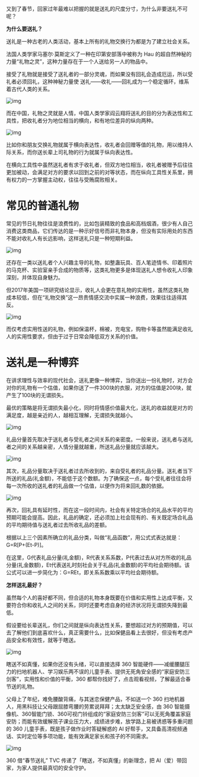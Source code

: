 又到了春节，回家过年最难以把握的就是送礼的尺度分寸，为什么非要送礼不可呢？



**为什么要送礼？**



送礼是一种古老的人类活动，基本上所有的礼物交换行为都是为了建立社会关系。



法国人类学家马塞尔·莫斯定义了一种在印第安部落中被称为 Hau 的超自然神秘的力量“礼物之灵”，这种力量存在于一个人送给另一人的物品中。



接受了礼物就是接受了送礼者的一部分灵魂，而如果没有回礼会造成厄运，所以受礼者必须回礼，这种神秘力量使 送礼——收礼——回礼成为一个稳定循环，维系着古代人类的关系。   

 

![img](https://mmbiz.qpic.cn/mmbiz_png/U6yRaDu1NaY5iaOucxOMcXiarFYsy1jGZWu7ZXcm7Q1DLtqZrLRW9wpBB8dIy4LjtDfbBdCqGxcKpHibQ5hFvRqjg/640?wx_fmt=png)

  

而在中国，礼物之灵就是人情，中国人类学家阎云翔将送礼的目的分为表达性和工具性，把收礼者分为地位相当的横向，和有地位差异的纵向两种。   

 

![img](https://mmbiz.qpic.cn/mmbiz_png/U6yRaDu1NaY5iaOucxOMcXiarFYsy1jGZWSxH0xyeu6eiafadmia1icJAIuq0Zdryl7mziaFDL8JoNOQmGuaOvGuZXpw/640?wx_fmt=png)

  

比如你和朋友交换礼物就属于横向表达性，收礼者会回赠等值的礼物，用以维持人际关系，而你送长辈上司礼物的行为就属于纵向表达性。



在横向工具性中虽然送礼者有求于收礼者，但双方地位相当，收礼者被赠予后往往更加被动，会满足对方的要求以回到之前的对等状态，而在纵向工具性关系里，拥有权力的一方掌握主动权，往往与受贿腐败相关。



# **常见的普通礼物**



常见的节日礼物往往是浪费性的，比如包装精致的食品和高档烟酒，很少有人自己消费这类商品，它们传达的是一种示好信号而非礼物本身，但没有实际用处的东西不能对收礼人有长远影响，这样送礼只是一种短期利益。

   

![img](https://mmbiz.qpic.cn/mmbiz_gif/U6yRaDu1NaY5iaOucxOMcXiarFYsy1jGZWO98764YicPaScgSk0WrlDickxabK4fibR1VFaX0caHPJf8nQzmwqGSgCA/640?wx_fmt=gif)



还存在一类以送礼者个人兴趣主导的礼物，如整蛊玩具、百人笔迹情书、印着照片的马克杯、实验室亲手合成的物质等，这类礼物更多是体现送礼人想令收礼人印象深刻，并体现自身魅力。



但2017年美国一项研究结论显示，收礼人会更在意礼物的实用性，虽然这类礼物成本较低，但在“礼物交换”这一昂贵情感交流中实属一种浪费，效果往往适得其反。   



![img](https://mmbiz.qpic.cn/mmbiz_gif/U6yRaDu1NaY5iaOucxOMcXiarFYsy1jGZWqZDcGbEWxib6LAfib3SCv6JxW5HXm1tXX7KpxDC8yxznmd3hEKHnBOPA/640?wx_fmt=gif)



而仅考虑实用性送的礼物，例如保温杯，棉被，充电宝，购物卡等虽然能满足收礼人的实用性要求，但由于过于日常会降低双方关系的价值。



# **送礼是一种博弈**



在讲求理性与效率的现代社会，送礼更像一种博弈，当你送出一份礼物时，对方会对你的礼物有一个估值，如果你送了一件300块的衣服，对方的估值是200块，就产生了100块的无谓损失。



最优的策略是将无谓损失最小化，同时将情感价值最大化，送礼的收益就是对方的满足度，越是亲近的人，越相互理解，无谓损失就越小。



![img](https://mmbiz.qpic.cn/mmbiz_png/U6yRaDu1NaY5iaOucxOMcXiarFYsy1jGZWexCa0HzAV6oKP5HpvdhKVPMUZfB4ichc2mic3dHaP8YA7dI6iciaVChGzg/640?wx_fmt=png)

   

礼品分量首先取决于送礼者与受礼者之间关系的亲密度。一般来说，送礼者与送礼者之间的关系越亲密，人情分量就越重，所送礼品分量就应该越大。



![img](https://mmbiz.qpic.cn/mmbiz_png/U6yRaDu1NaY5iaOucxOMcXiarFYsy1jGZWJb9CEnxHrdX8LcBlJicaH9icMibvibiceicibOGibPkj4RIicd0ZxHia4gK6EVPw/640?wx_fmt=png)



其次，礼品分量取决于送礼者过去所收到的，来自受礼者的礼品分量。送礼者当下所送的礼品(礼金额)，不能低于这个数额。为了确保这一点，每个受礼者往往会将每一次所收的送礼者的礼品做一个估值，以便作为将来回礼数的依据。



![img](https://mmbiz.qpic.cn/mmbiz_png/U6yRaDu1NaY5iaOucxOMcXiarFYsy1jGZW0AqRMlKokhdTSkmr75EHdiaPHUneWmKwfcjJZKicJbDrTheeYxW648IA/640?wx_fmt=png)



再次，回礼具有延时性，而在这一段时间内，社会有关特定场合的礼品水平的平均预期可能会提高。因此，礼品的确定，还必须加上社会现有的、有关既定场合礼品的平均期待值与送礼者过去所收礼品的差额。



根据以上三个因素所确立的礼品分类，叫做“礼品函数”，用公式式表达就是：G=R[P+(Et-P)]。



在这里，G代表礼品分量(礼金额)，R代表关系系数，P代表过去从对方所收的礼品分量(礼金数额)，Et代表送礼时刻社会关于礼品(礼金数额)的平均社会期待额。该公式可以进一步简化为：G=REt，即关系系数乘以平均社会期待额。



**怎样送礼最好？**



虽然每个人的喜好都不同，但合适的礼物本身既要在价值和实用性上达成平衡，又要符合你和收礼人之间的关系，同时还要考虑自身的经济状况将无谓损失降到最低。



假设要给长辈送礼，你们之间就是纵向表达性关系，要想超过对方的预期值，可以去了解他们到底喜欢什么，真正需要什么，比如保健品看上去很好，但没有考虑产品安全和有效性，就等于瞎送。





![img](https://mmbiz.qpic.cn/mmbiz_png/U6yRaDu1NaY5iaOucxOMcXiarFYsy1jGZWRpWqib547zz595d1DnGIS6JzbAT80qzYsfNL7xiaicCIphyibm79mGbLYQ/640?wx_fmt=png)



瞎送不如真懂，如果你还没有头绪，可以直接选择 360 智能硬件——减缓腰腿压力的扫地机器人、学习娱乐两不误的儿童手表、提供无死角安全感的“家庭安防三剑客”，实用性和价值的平衡，360 都帮你找好了，点击观看视频，了解最适合春节送的礼物。







父母上了年纪，难免腰酸背痛，与其迷恋保健产品，不如送一个 360 扫地机器人，用黑科技让父母跟屈膝弯腰的劳累说拜拜；太太缺乏安全感，由 360 智能摄像机、360智能门锁、360可视门铃组成的“家庭安防三剑客”可以无死角覆盖家庭安防；而能有效缓解孩子课业压力大，成绩进步难，放学路上易被诱惑等多重问题的 360 儿童手表，既是孩子做作业时答疑解惑的 AI 好帮手，又具备高清视频通话、实时定位等多项功能，能有效满足家长和孩子的不同需求。



![img](https://mmbiz.qpic.cn/mmbiz_jpg/U6yRaDu1NaY5iaOucxOMcXiarFYsy1jGZWxunhu6jfibvy5SAN2C90F4sHK5NHMIJgRFrNY13pc5q1kwL2GJfn1Yw/640?wx_fmt=jpeg)



360 借“春节送礼” TVC 传递了「瞎送，不如真懂」的新理念，把 AI（爱）带回家，为家人提供最真切的安全守护。